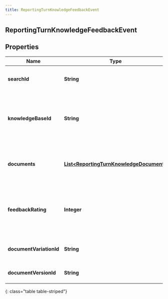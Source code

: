 ```yaml
---
title: ReportingTurnKnowledgeFeedbackEvent
---
```

## ReportingTurnKnowledgeFeedbackEvent


## Properties

| Name | Type | Description | Notes |
| ------------ | ------------- | ------------- | ------------- |
| **searchId** | <!----><!---->**String**<!----> | The ID of this knowledge search. |  [optional] |
| **knowledgeBaseId** | <!----><!---->**String**<!----> | The Knowledge Base ID that the captured knowledge data relates to. |  [optional] |
| **documents** | <!----><!---->[**List&lt;ReportingTurnKnowledgeDocument&gt;**](ReportingTurnKnowledgeDocument.html)<!----> | The list of search documents that the feedback applies to. |  [optional] |
| **feedbackRating** | <!----><!---->**Integer**<!----> | The feedback rating for the search (1.0 - 5.0). 1 = Negative, 5 = Positive. |  [optional] |
| **documentVariationId** | <!----><!---->**String**<!----> | The variation of the document. |  [optional] |
| **documentVersionId** | <!----><!---->**String**<!----> | The version of the document. |  [optional] |
{: class="table table-striped"}



